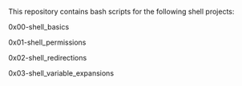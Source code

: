 This repository contains bash scripts for the following shell projects:

0x00-shell_basics

0x01-shell_permissions

0x02-shell_redirections

0x03-shell_variable_expansions


